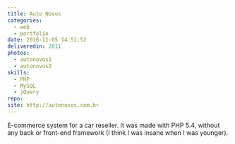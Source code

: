 ```yaml
---
title: Auto Novos
categories:
  - web
  - portfolio
date: 2016-11-05 14:51:52
deliveredin: 2011
photos:
  - autonovos1
  - autonovos2
skills:
  - PHP
  - MySQL
  - jQuery
repo:
site: http://autonovos.com.br
---
```

E-commerce system for a car reseller. It was made with PHP 5.4, without any back or front-end framework (I think I was insane when I was younger).
